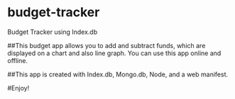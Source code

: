 # budget-tracker
Budget Tracker using Index.db

##This budget app allows you to add and subtract funds, which are displayed on a chart and also line graph. You can use this app online and offline. 

##This app is created with Index.db, Mongo.db, Node, and a web manifest. 

#Enjoy! 
